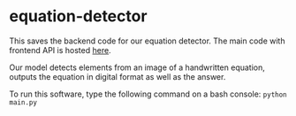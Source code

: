 # equation-detector
This saves the backend code for our equation detector. The main code with frontend API is hosted [here](https://github.com/phu5ion/eqnsolver).

Our model detects elements from an image of a handwritten equation, outputs the equation in digital format as well as the answer.

To run this software, type the following command on a bash console:
`python main.py`
